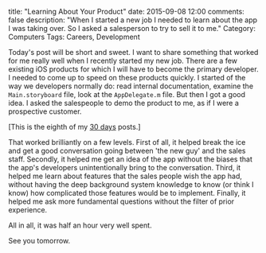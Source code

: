 title: "Learning About Your Product"
date: 2015-09-08 12:00
comments: false
description: "When I started a new job I needed to learn about the app I was taking over. So I asked a salesperson to try to sell it to me."
Category: Computers
Tags: Careers, Development

Today's post will be short and sweet. I want to share something that worked for me really well when I recently started my new job. There are a few existing iOS products for which I will have to become the primary developer. I needed to come up to speed on these products quickly. I started of the way we developers normally do: read internal documentation, examine the `Main.storyboard` file, look at the `AppDelegate.m` file. But then I got a good idea. I asked the salespeople to demo the product to me, as if I were a prospective customer. 


<!-- more -->

[This is the eighth of my [30 days][] posts.]

That worked brilliantly on a few levels. First of all, it helped break the ice and get a good conversation going between 'the new guy' and the sales staff. Secondly, it helped me get an idea of the app without the biases that the app's developers unintentionally bring to the conversation. Third, it helped me learn about features that the sales people wish the app had, without having the deep background system knowledge to know (or think I know) how complicated those features would be to implement. Finally, it helped me ask more fundamental questions without the filter of prior experience. 

All in all, it was half an hour very well spent.
 
See you tomorrow.

[30 days]: /2015/08/31/30-days/

